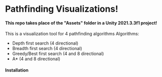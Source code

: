 # Pathfinding Visualizations!
#### This repo takes place of the "Assets" folder in a Unity 2021.3.3f1 project!
This is a visualization tool for 4 pathfinding algorithms
Algorithms:
* Depth first search (4 directional)
* Breadth first search (4 directional)
* Greedy/Best first search (4 and 8 directional)
* A* (4 and 8 directional)

#### Installation


